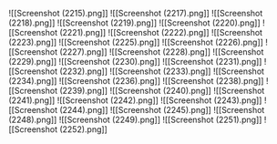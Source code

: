 ![[Screenshot (2215).png]]
![[Screenshot (2217).png]]
![[Screenshot (2218).png]]
![[Screenshot (2219).png]]
![[Screenshot (2220).png]]
![[Screenshot (2221).png]]
![[Screenshot (2222).png]]
![[Screenshot (2223).png]]
![[Screenshot (2225).png]]
![[Screenshot (2226).png]]
![[Screenshot (2227).png]]
![[Screenshot (2228).png]]
![[Screenshot (2229).png]]
![[Screenshot (2230).png]]
![[Screenshot (2231).png]]
![[Screenshot (2232).png]]
![[Screenshot (2233).png]]
![[Screenshot (2234).png]]
![[Screenshot (2236).png]]
![[Screenshot (2238).png]]
![[Screenshot (2239).png]]
![[Screenshot (2240).png]]
![[Screenshot (2241).png]]
![[Screenshot (2242).png]]
![[Screenshot (2243).png]]
![[Screenshot (2244).png]]
![[Screenshot (2245).png]]
![[Screenshot (2248).png]]
![[Screenshot (2249).png]]
![[Screenshot (2251).png]]
![[Screenshot (2252).png]]
